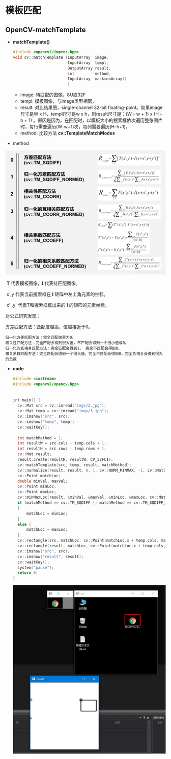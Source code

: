 # 模板匹配

## OpenCV-matchTemplate

- **matchTemplate()**

  ```c++
  #include <opencv2/improc.hpp>
  void cv::matchTemplate (InputArray  image,
                          InputArray  templ,
                          OutputArray result,
                          int         method,
                          InputArray  mask=noArray()
                          )
  ```

  - image: 待匹配的图像，8U或32F
  - templ: 模板图像，与image类型相同，
  - result: 对比结果图，single-channel 32-bit floating-point。如果image尺寸是W x H，templ尺寸是w x h，则result尺寸是：(W - w + 1) x (H - h + 1) 。原因是因为，在匹配时，以模板大小的搜索框依次遍历整张图片时，每行需要遍历(W-w+1)次，每列需要遍历(H-h+1)。
  - method: 比较方法  **cv::TemplateMatchModes**



- method

  

![](./imgs/模板匹配/1.jpg)

​    **T** 代表模板图像，**I** 代表待匹配图像。

​    x ,y 代表当前搜索框在 **I** 矩阵中左上角元素的坐标。

​    x' ,y' 代表T和搜索框框出来的 **I** 的矩阵的元素坐标。



对公式研究发现：

 方差匹配方法：匹配度越高，值越接近于0。

    归一化方差匹配方法：完全匹配结果为0。
    相关性匹配方法：完全匹配会得到很大值，不匹配会得到一个很小值或0。
    归一化的互相关匹配方法：完全匹配会得到1， 完全不匹配会得到0。
    相关系数匹配方法：完全匹配会得到一个很大值，完全不匹配会得到0，完全负相关会得到很大的负数


- **code**

  ```c++
  #include <iostream>
  #include <opencv2/opencv.hpp>
  
  
  int main() {
  	cv::Mat src = cv::imread("imgs/2.jpg");
  	cv::Mat temp = cv::imread("imgs/3.jpg");
  	cv::imshow("src", src);
  	cv::imshow("temp", temp);
  	cv::waitKey();
  
  	int matchMethod = 1;
  	int resultW = src.cols - temp.cols + 1;
  	int resultH = src.rows - temp.rows + 1;
  	cv::Mat result;
  	result.create(resultH, resultW, CV_32FC1);
  	cv::matchTemplate(src, temp, result, matchMethod);
  	cv::normalize(result, result, 0, 1, cv::NORM_MINMAX, -1, cv::Mat());
  	cv::Point matchLoc;
  	double minVal, maxVal;
  	cv::Point minLoc;
  	cv::Point maxLoc;
  	cv::minMaxLoc(result, &minVal, &maxVal, &minLoc, &maxLoc, cv::Mat());
  	if (matchMethod == cv::TM_SQDIFF || matchMethod == cv::TM_SQDIFF_NORMED)
  	{
  		matchLoc = minLoc;
  	}
  	else {
  		matchLoc = maxLoc;
  	}
  	cv::rectangle(src, matchLoc, cv::Point(matchLoc.x + temp.cols, matchLoc.y + temp.rows), cv::Scalar(0, 0, 255), 2);
  	cv::rectangle(result, matchLoc, cv::Point(matchLoc.x + temp.cols, matchLoc.y + temp.rows), cv::Scalar::all(0), 2);
  	cv::imshow("src", src);
  	cv::imshow("result", result);
  	cv::waitKey();
  	system("pause");
  	return 0;
  }
  ```

  ![](./imgs/模板匹配/2.jpg)

  